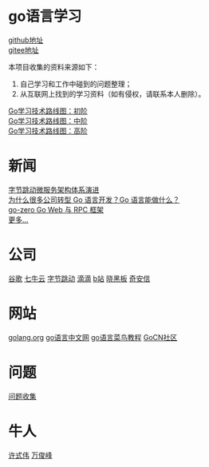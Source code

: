 # go语言学习

[github地址](https://github.com/xjieinfo/gostudy)  
[gitee地址](https://gitee.com/xjieinfo/gostudy)

本项目收集的资料来源如下：
1. 自己学习和工作中碰到的问题整理；
2. 从互联网上找到的学习资料（如有侵权，请联系本人删除）。

[Go学习技术路线图：初阶](img/go-programming-language-learning-roadmap-2021-2.png)  
[Go学习技术路线图：中阶](img/go-programming-language-learning-roadmap-2021-3.png)  
[Go学习技术路线图：高阶](img/go-programming-language-learning-roadmap-2021-4.png)  

# 新闻
[字节跳动微服务架构体系演进](https://mp.weixin.qq.com/s/1dgCQXpeufgMTMq_32YKuQ)  
[为什么很多公司转型 Go 语言开发？Go 语言能做什么？](https://new.qq.com/omn/20210723/20210723A0AVIU00.html)  
[go-zero Go Web 与 RPC 框架](https://www.oschina.net/p/go-zero?hmsr=aladdin1e1)  
[更多...](news/news.md)

# 公司
[谷歌](company/google.md) 
[七牛云](company/qiniu.md)
[字节跳动](company/bytedance.md) 
[滴滴](company/didiglobal.md)
[b站](company/bilibili.md)
[晓黑板](company/xiaoheiban.md)
[奇安信](company/qianxin.md)

# 网站
[golang.org](https://golang.org/)
[go语言中文网](https://studygolang.com/)
[go语言菜鸟教程](https://www.runoob.com/go/go-tutorial.html)
[GoCN社区](https://gocn.vip/)

# 问题
[问题收集](question/index.md)

# 牛人
[许式伟](person/xushiwei.md)
[万俊峰](person/wanjunfeng.md)


